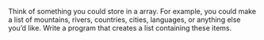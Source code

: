 Think of something you could store in a array.
For example, you could make a list of mountains,
rivers, countries, cities, languages, or anything
else you’d like. Write a program that creates
a list containing these items.